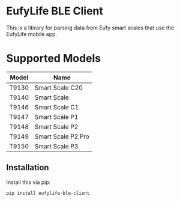 # EufyLife BLE Client

This is a library for parsing data from Eufy smart scales that use the EufyLife mobile app.

# Supported Models

| Model | Name               |
| ----- | ------------------ |
| T9130 | Smart Scale C20    |
| T9140 | Smart Scale        |
| T9146 | Smart Scale C1     |
| T9147 | Smart Scale P1     |
| T9148 | Smart Scale P2     |
| T9149 | Smart Scale P2 Pro |
| T9150 | Smart Scale P3     |

## Installation

Install this via pip:

`pip install eufylife-ble-client`
